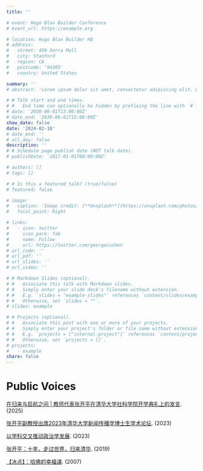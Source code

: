 ```yaml
---
title: ''

# event: Hugo Blox Builder Conference
# event_url: https://example.org

# location: Hugo Blox Builder HQ
# address:
#   street: 450 Serra Mall
#   city: Stanford
#   region: CA
#   postcode: '94305'
#   country: United States

summary: ''
# abstract: 'Lorem ipsum dolor sit amet, consectetur adipiscing elit. Duis posuere tellusac convallis placerat. Proin tincidunt magna sed ex sollicitudin condimentum. Sed ac faucibus dolor, scelerisque sollicitudin nisi. Cras purus urna, suscipit quis sapien eu, pulvinar tempor diam.'

# # Talk start and end times.
# #   End time can optionally be hidden by prefixing the line with `#`.
# date: '2030-06-01T13:00:00Z'
# date_end: '2030-06-01T15:00:00Z'
show_date: false
date: '2024-02-18'
# date_end: ''
# all_day: false
description: ''
# # Schedule page publish date (NOT talk date).
# publishDate: '2017-01-01T00:00:00Z'

# authors: []
# tags: []

# # Is this a featured talk? (true/false)
# featured: false

# image:
#   caption: 'Image credit: [**Unsplash**](https://unsplash.com/photos/bzdhc5b3Bxs)'
#   focal_point: Right

# links:
#   - icon: twitter
#     icon_pack: fab
#     name: Follow
#     url: https://twitter.com/georgecushen
# url_code: ''
# url_pdf: ''
# url_slides: ''
# url_video: ''

# # Markdown Slides (optional).
# #   Associate this talk with Markdown slides.
# #   Simply enter your slide deck's filename without extension.
# #   E.g. `slides = "example-slides"` references `content/slides/example-slides.md`.
# #   Otherwise, set `slides = ""`.
# slides: example

# # Projects (optional).
# #   Associate this post with one or more of your projects.
# #   Simply enter your project's folder or file name without extension.
# #   E.g. `projects = ["internal-project"]` references `content/project/deep-learning/index.md`.
# #   Otherwise, set `projects = []`.
# projects:
#   - example
share: false
---
```

<!-- <style>
/* 修改 body 的文字颜色为 #666666 (深灰) */
body {
    color: #666666 !important;
}
</style> -->

<!-- # <span style="color:black;">**Talks**</span> -->

# Public Voices
[在归来与启航之间 | 教师代表张开平在清华大学社科学院开学典礼上的发言](https://mp.weixin.qq.com/s?__biz=MzAxMTQ3Nzc1Mg==&mid=2649483134&idx=2&sn=6f00657183897ae61d3435dc25ef682d&chksm=82b60f5e8f751e3a811d08ec1943edae2138d15b0b4e772f81373d0481a052594193d7299e54&scene=27). (2025)

[张开平副教授出席2023年清华大学新闻传播学博士生学术论坛](https://www.dps.tsinghua.edu.cn/info/1197/2896.htm). (2023)

[以学科交叉推动政治学发展](https://www.gmw.cn/xueshu/2023-09/01/content_36804474.htm). (2023)

[张开平：十年，走过世界，归来清华](https://www.tsinghua.org.cn/info/1954/21435.htm). (2019)

[【冰点】：哈佛的幸福课](https://zqb.cyol.com/content/2007-09/12/content_1890676.htm). (2007)